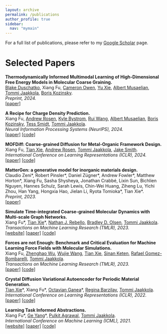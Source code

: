 ```yaml
---
layout: archive
permalink: /publications
author_profile: true
sidebar:
  nav: "mymain"
---
```

[Andrew Fowler]: https://www.linkedin.com/in/andrew-fowler-398a88190/?originalSubdomain=uk
[Austin R. Benson]: https://www.cs.cornell.edu/~arb/
[Benson Chen]: https://scholar.google.com/citations?user=EZQHjx4AAAAJ&hl=en
[Bradley D. Olsen]: https://cheme.mit.edu/profile/bradley-d-olsen/
[Claudio Zeni]: https://scholar.google.com/citations?user=QujxEwQAAAAJ&hl=en
[Donghyun Kim]: https://www.cics.umass.edu/people/kim-donghyun
[Daniel Zügner]: https://scholar.google.de/citations?user=zLYI3MwAAAAJ&hl=de
[Ge Yang]: https://www.episodeyang.com/
[Gabriel Margolis]: https://gmargo11.github.io/
[Lixin Sun]: https://scholar.google.com/citations?user=yGsgDEgAAAAJ&hl=en
[Kartik Paigwar]: https://kartikpaigwar.github.io/
[Nathan J. Rebello]: https://nathanrebello.com/#
[Octavian Ganea]: https://people.csail.mit.edu/oct/
[Pulkit Agrawal]: http://people.csail.mit.edu/pulkitag/
[Regina Barzilay]: https://www.regina.csail.mit.edu/
[Robert Pinsler]: https://rpinsler.github.io/
[Sangbae Kim]: https://meche.mit.edu/people/faculty/SANGBAE@MIT.EDU
[Shangdi Yu]: https://yushangdi.github.io/
[Sinan Keten]: https://www.mccormick.northwestern.edu/research-faculty/directory/profiles/keten-sinan.html
[Rafael Gomez-Bombarelli]: http://gomezbombarelli.mit.edu/
[Tao Chen]: https://taochenshh.github.io/
[Tian Xie]: http://txie.me/
[Tommi Jaakkola]: https://people.csail.mit.edu/tommi/tommi.html
[Wujie Wang]: https://wwj.mit.edu/
[Zhenghao Wu]: https://chenghao-wu.github.io/
[Andrew Rosen]: https://cbe.princeton.edu/people/andrew-rosen
[Jake Smith]: https://www.microsoft.com/en-us/research/people/jakesmith/
[Albert Musaelian]: https://scholar.google.com/citations?user=6CGJH_oAAAAJ&hl=en
[Anders Johansson]: https://scholar.google.co.uk/citations?user=C25gxlIAAAAJ&hl=en
[Boris Kozinsky]: https://mir.g.harvard.edu/people/boris-kozinsky
[Yandong Ji]: https://yandongji.github.io/
[Kyle Bystrom]: https://scholar.google.com/citations?user=r1EA_vYAAAAJ&hl=en
[Rui Wang]: https://rui1521.github.io/online-cv/
[Tess Smidt]: https://blondegeek.github.io/
[Cameron Owen]: https://scholar.google.com/citations?user=uniXyQ0AAAAJ&hl=en
[Yu Xie]: https://www.microsoft.com/en-us/research/people/yuxie1/
[Blake Duschatko]: https://scholar.google.com/citations?user=wWiwYlsAAAAJ&hl=en
<!-- <img align="left" margin='13px' width="60" height="60"  style="margin: 0px 20px" src="assets/../../images/dmc_driving.png"> -->

For a full list of publications, please refer to my [Google Scholar](https://scholar.google.com/citations?user=Cb-ZgHEAAAAJ&hl=en) page.

# Selected Papers

**Thermodynamically Informed Multimodal Learning of High-Dimensional Free Energy Models in Molecular Coarse Graining.** <br>
[Blake Duschatko], Xiang Fu, [Cameron Owen], [Yu Xie], [Albert Musaelian], [Tommi Jaakkola], [Boris Kozinsky]. <br>
*Preprint, 2024.* <br>
[[paper]](https://arxiv.org/abs/2405.19386)

**A Recipe for Charge Density Prediction.** <br>
Xiang Fu, [Andrew Rosen], [Kyle Bystrom], [Rui Wang], [Albert Musaelian], [Boris Kozinsky], [Tess Smidt], [Tommi Jaakkola]. <br>
*Neural Information Processing Systems (NeurIPS), 2024.* <br>
[[paper]](https://arxiv.org/abs/2405.19276) [[code]](https://github.com/kyonofx/scdp)

**MOFDiff: Coarse-grained Diffusion for Metal-Organic Framework Design.** <br>
Xiang Fu, [Tian Xie], [Andrew Rosen], [Tommi Jaakkola], [Jake Smith]. <br>
*International Conference on Learning Representations (ICLR), 2024.* <br>
[[paper]](https://arxiv.org/abs/2310.10732) [[code]](https://github.com/microsoft/MOFDiff)

**MatterGen: a generative model for inorganic materials design.** <br>
Claudio Zeni\*, Robert Pinsler\*, Daniel Zügner\*, Andrew Fowler\*, Matthew Horton\*, Xiang Fu, Sasha Shysheya, Jonathan Crabbé, Lixin Sun, Bichlien Nguyen, Hannes Schulz, Sarah Lewis, Chin-Wei Huang, Ziheng Lu, Yichi Zhou, Han Yang, Hongxia Hao, Jielan Li, Ryota Tomioka\*, Tian Xie\*. <br>
*Preprint, 2023.* <br>
[[paper]](https://arxiv.org/abs/2312.03687)

**Simulate Time-integrated Coarse-grained Molecular Dynamics with Multi-scale Graph Networks.** <br>
Xiang Fu\*, [Tian Xie]\*, [Nathan J. Rebello], [Bradley D. Olsen], [Tommi Jaakkola]. <br>
*Transactions on Machine Learning Research (TMLR), 2023.* <br>
[[website]](/mlcgmd) [[paper]](https://openreview.net/forum?id=y8RZoPjEUl) [[code]](https://xiangfu.co/mlcgmd)

**Forces are not Enough: Benchmark and Critical Evaluation for Machine Learning Force Fields with Molecular Simulations.** <br>
Xiang Fu, [Zhenghao Wu], [Wujie Wang], [Tian Xie], [Sinan Keten], [Rafael Gomez-Bombarelli], [Tommi Jaakkola]. <br>
*Transactions on Machine Learning Research (TMLR), 2023.* <br>
[[paper]](https://openreview.net/forum?id=A8pqQipwkt) [[code]](https://github.com/kyonofx/MDsim)

**Crystal Diffusion Variational Autoencoder for Periodic Material Generation.** <br>
[Tian Xie]\*, Xiang Fu\*, [Octavian Ganea]\*, [Regina Barzilay], [Tommi Jaakkola]. <br>
*International Conference on Learning Representations (ICLR), 2022.* <br>
[[paper]](https://arxiv.org/abs/2110.06197)
[[code]](https://github.com/txie-93/cdvae)

**Learning Task Informed Abstractions.** <br>
Xiang Fu\*, [Ge Yang]\*, [Pulkit Agrawal], [Tommi Jaakkola]. <br>
*International Conference on Machine Learning (ICML), 2021.* <br>
[[website]](/tia) 
[[paper]](https://arxiv.org/abs/2106.15612) 
[[code]](https://github.com/kyonofx/tia)

<!-- **Virtual Node Graph Neural Network for Full Phonon Prediction.** <br>
Ryotaro Okabe, Abhijatmedhi Chotrattanapituk, Artittaya Boonkird, Nina Andrejevic, Xiang Fu, [Tommi Jaakkola], Qichen Song, Thanh Nguyen, Nathan Drucker, Sai Mu, Bolin Liao, Yongqiang Cheng, Mingda Li <br>
*Nature Computational Science, 2024.* <br>
[[paper]](https://arxiv.org/abs/2301.02197) [[code]](https://github.com/RyotaroOKabe/phonon_prediction) -->

<!-- **Learning to See Physical Properties with Active Sensing Motor Policies.** <br>
[Gabriel Margolis], Xiang Fu, [Yandong Ji], [Pulkit Agrawal] <br>
*Conference on Robot Learning (CoRL), 2023.* <br>
[[website]](https://gmargo11.github.io/active-sensing-loco/) [[paper]](https://openreview.net/forum?id=RQ_7yVV8vA)

**Learning to Jump from Pixels.** <br>
[Gabriel Margolis], [Tao Chen], [Kartik Paigwar], Xiang Fu, [Donghyun Kim], [Sangbae Kim], [Pulkit Agrawal]. <br>
*Conference on Robot Learning (CoRL), 2021.* <br>
[[website]](https://sites.google.com/view/jumpingfrompixels)
[[paper]](https://openreview.net/forum?id=R4E8wTUtxdl) -->